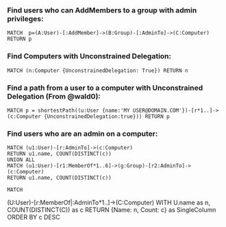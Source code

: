 ### Find users who can AddMembers to a group with admin privileges:
    MATCH  p=(A:User)-[:AddMember]->(B:Group)-[:AdminTo]->(C:Computer) RETURN p 

### Find Computers with Unconstrained Delegation:
    MATCH (n:Computer {UnconstrainedDelegation: True}) RETURN n

### Find a path from a user to a computer with Unconstrained Delegation (From @wald0):
    MATCH p = shortestPath((u:User {name:'MY USER@DOMAIN.COM'})-[r*1..]->(c:Computer {UnconstrainedDelegation:true})) RETURN p

### Find users who are an admin on a computer:
    MATCH (u1:User)-[r:AdminTo]->(c:Computer)
    RETURN u1.name, COUNT(DISTINCT(c))
    UNION ALL
    MATCH (u1:User)-[r1:MemberOf*1..6]->(g:Group)-[r2:AdminTo]->(c:Computer)
    RETURN u1.name, COUNT(DISTINCT(c))

    MATCH 
   (U:User)-[r:MemberOf|:AdminTo*1..]->(C:Computer)
   WITH
   U.name as n,
   COUNT(DISTINCT(C)) as c 
   RETURN 
   {Name: n, Count: c} as SingleColumn
   ORDER BY c DESC
